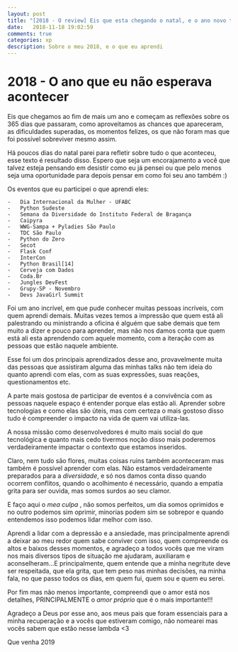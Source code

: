 ```yaml
---
layout: post
title: "[2018 - O review] Eis que esta chegando o natal, e o ano novo também"
date:   2018-11-18 19:02:59
comments: true
categories: xp
description: Sobre o meu 2018, e o que eu aprendi
---
```


# 2018 - O ano que eu não esperava acontecer

Eis que chegamos ao fim de mais um ano e começam as reflexões sobre os 365 dias que passaram, como aproveitamos as chances que apareceram, as dificuldades superadas, os momentos felizes, os que não foram mas que foi possível sobreviver mesmo assim.

Há poucos dias do natal parei para refletir sobre tudo o que aconteceu, esse texto é resultado disso. Espero que seja um encorajamento a você que talvez esteja pensando em desistir como eu já pensei ou que pelo menos seja uma oportunidade para depois pensar em como foi seu ano também :)

Os eventos que eu participei o que aprendi eles:

    -   Dia Internacional da Mulher - UFABC
    -   Python Sudeste
    -   Semana da Diversidade do Instituto Federal de Bragança
    -   Caipyra
    -   WWG-Sampa + Pyladies São Paulo
    -   TDC São Paulo
    -   Python do Zero
    -   Secot
    -   Flask Conf
    -   InterCon
    -   Python Brasil[14]
    -   Cerveja com Dados   
    -   Coda.Br
    -   Jungles DevFest
    -   Grupy-SP - Novembro
    -   Devs JavaGirl Summit
    
Foi um ano incrível, em que pude conhecer muitas pessoas incríveis, com quem aprendi demais. Muitas vezes temos a impressão que quem está ali palestrando ou ministrando a oficina é alguém que sabe demais que tem muito a dizer e pouco para aprender, mas não nos damos conta que quem está ali esta aprendendo com aquele momento, com a iteração com as pessoas que estão naquele ambiente.

Esse foi um dos principais aprendizados desse ano, provavelmente muita das pessoas que assistiram alguma das minhas talks não tem ideia do quanto aprendi com elas, com as suas expressões, suas reações, questionamentos etc.

A parte mais gostosa de participar de eventos é a convivência com as pessoas naquele espaço é entender porque elas estão ali. Aprender sobre tecnologias e como elas são úteis, mas com certeza o mais gostoso disso tudo é compreender o impacto na vida de quem vai utiliza-las. 

A nossa missão como desenvolvedores é muito mais social do que tecnológica e quanto mais cedo tivermos noção disso mais poderemos verdadeiramente impactar o contexto que estamos inseridos.

Claro, nem tudo são flores, muitas coisas ruins também aconteceram mas também é possível aprender com elas. Não estamos verdadeiramente preparados para a *diversidade*, e só nos damos conta disso quando ocorrem conflitos, quando o acolhimento é necessário, quando a empatia grita para ser ouvida, mas somos surdos ao seu clamor.

E faço aqui o *mea culpa* , não somos perfeitos, um dia somos oprimidos e no outro podemos sim oprimir, minorias podem sim se sobrepor e quando entendemos isso podemos lidar melhor com isso.

Aprendi a lidar com a depressão e a ansiedade, mas principalmente aprendi a deixar ao meu redor quem sabe conviver com isso, quem compreende os altos e baixos desses momentos, e agradeço a todos vocês que me viram nos mais diversos tipos de situação me ajudaram, auxiliaram e aconselheram...E principalmente, quem entende que a minha negritute deve ser respeitada, que ela grita, que tem peso nas minhas decisões, na minha fala, no que passo todos os dias, em quem fui, quem sou e quem eu serei.

Por fim mas não menos importante, compreendi que o amor está nos detalhes, PRINCIPALMENTE o *amor próprio* que é o mais importante!!!

Agradeço a Deus por esse ano, aos meus pais que foram essenciais para a minha recuperação e a vocês que estiveram comigo, não nomearei mas vocês sabem que estão nesse lambda <3

Que venha 2019





